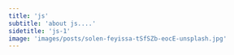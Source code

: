 ```yaml
---
title: 'js'
subtitle: 'about js....'
sidetitle: 'js-1'
image: 'images/posts/solen-feyissa-tSfSZb-eocE-unsplash.jpg'
---
```

